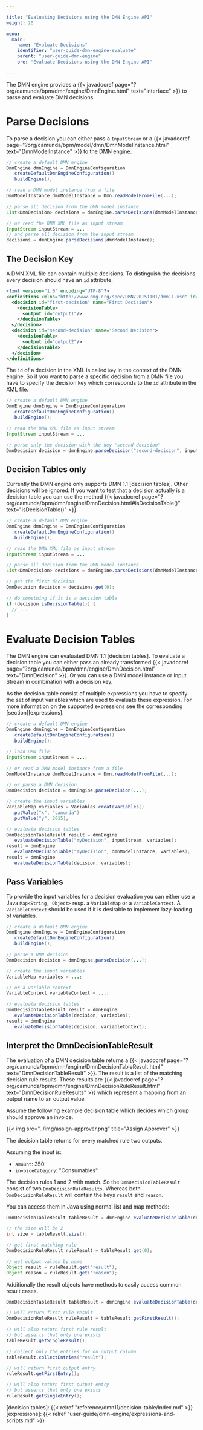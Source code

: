 ```yaml
---

title: "Evaluating Decisions using the DMN Engine API"
weight: 20

menu:
  main:
    name: "Evaluate Decisions"
    identifier: "user-guide-dmn-engine-evaluate"
    parent: "user-guide-dmn-engine"
    pre: "Evaluate Decisions using the DMN Engine API"

---
```


The DMN engine provides a {{< javadocref page="?org/camunda/bpm/dmn/engine/DmnEngine.html" text="interface" >}} to parse and evaluate DMN decisions.

# Parse Decisions

To parse a decision you can either pass a `InputStream` or a {{< javadocref page="?org/camunda/bpm/model/dmn/DmnModelInstance.html" text="DmnModelInstance" >}} to the DMN engine.

```java
// create a default DMN engine
DmnEngine dmnEngine = DmnEngineConfiguration
  .createDefaultDmnEngineConfiguration()
  .buildEngine();

// read a DMN model instance from a file
DmnModelInstance dmnModelInstance = Dmn.readModelFromFile(...);

// parse all decision from the DMN model instance
List<DmnDecision> decisions = dmnEngine.parseDecisions(dmnModelInstance);

// or read the DMN XML file as input stream
InputStream inputStream = ...
// and parse all decision from the input stream
decisions = dmnEngine.parseDecisions(dmnModelInstance);
```

## The Decision Key

A DMN XML file can contain multiple decisions. To distinguish the decisions
every decision should have an `id` attribute.

```xml
<?xml version="1.0" encoding="UTF-8"?>
<definitions xmlns="http://www.omg.org/spec/DMN/20151101/dmn11.xsd" id="definitions" name="definitions" namespace="http://camunda.org/schema/1.0/dmn">
  <decision id="first-decision" name="First Decision">
    <decisionTable>
      <output id="output1"/>
    </decisionTable>
  </decision>
  <decision id="second-decision" name="Second Decision">
    <decisionTable>
      <output id="output2"/>
    </decisionTable>
  </decision>
</definitions>
```

The `id` of a decision in the XML is called `key` in the context of the DMN
engine. So if you want to parse a specific decision from a DMN file you
have to specify the decision key which corresponds to the `id` attribute in
the XML file.

```java
// create a default DMN engine
DmnEngine dmnEngine = DmnEngineConfiguration
  .createDefaultDmnEngineConfiguration()
  .buildEngine();

// read the DMN XML file as input stream
InputStream inputStream = ...

// parse only the decision with the key "second-decision"
DmnDecision decision = dmnEngine.parseDecision("second-decision", inputStream);
```

## Decision Tables only

Currently the DMN engine only supports DMN 1.1 [decision tables]. Other decisions
will be ignored. If you want to test that a decision actually is a decision
table you can use the method {{< javadocref page="?org/camunda/bpm/dmn/engine/DmnDecision.html#isDecisionTable()" text="isDecisionTable()" >}}.

```java
// create a default DMN engine
DmnEngine dmnEngine = DmnEngineConfiguration
  .createDefaultDmnEngineConfiguration()
  .buildEngine();

// read the DMN XML file as input stream
InputStream inputStream = ...

// parse all decision from the DMN model instance
List<DmnDecision> decisions = dmnEngine.parseDecisions(dmnModelInstance);

// get the first decision
DmnDecision decision = decisions.get(0);

// do something if it is a decision table
if (decision.isDecisionTable()) {
  // ...
}
```

# Evaluate Decision Tables

The DMN engine can evaluated DMN 1.1 [decision tables]. To evaluate a decision
table you can either pass an already transformed {{< javadocref page="?org/camunda/bpm/dmn/engine/DmnDecision.html" text="DmnDecision" >}}. Or you can use a DMN model instance
or Input Stream in combination with a decision key.

As the decision table consist of multiple expressions you have to specify the
set of input variables which are used to evaluate these expression. For more
information on the supported expressions see the corresponding
[section][expressions].

```java
// create a default DMN engine
DmnEngine dmnEngine = DmnEngineConfiguration
  .createDefaultDmnEngineConfiguration()
  .buildEngine();

// load DMN file
InputStream inputStream = ...;

// or read a DMN model instance from a file
DmnModelInstance dmnModelInstance = Dmn.readModelFromFile(...);

// or parse a DMN decision
DmnDecision decision = dmnEngine.parseDecision(...);

// create the input variables
VariableMap variables = Variables.createVariables()
  .putValue("x", "camunda")
  .putValue("y", 2015);

// evaluate decision tables
DmnDecisionTableResult result = dmnEngine
  .evaluateDecisionTable("myDecision", inputStream, variables);
result = dmnEngine
  .evaluateDecisionTable("myDecision", dmnModelInstance, variables);
result = dmnEngine
  .evaluateDecisionTable(decision, variables);
```

## Pass Variables

To provide the input variables for a decision evaluation you can either use a
Java `Map<String, Object>` resp. a `VariableMap` or a `VariableContext`. A
`VariableContext` should be used if it is desirable to implement lazy-loading
of variables.

```java
// create a default DMN engine
DmnEngine dmnEngine = DmnEngineConfiguration
  .createDefaultDmnEngineConfiguration()
  .buildEngine();

// parse a DMN decision
DmnDecision decision = dmnEngine.parseDecision(...);

// create the input variables
VariableMap variables = ...;

// or a variable context
VariableContext variableContext = ...;

// evaluate decision tables
DmnDecisionTableResult result = dmnEngine
  .evaluateDecisionTable(decision, variables);
result = dmnEngine
  .evaluateDecisionTable(decision, variableContext);
```


## Interpret the DmnDecisionTableResult

The evaluation of a DMN decision table returns a {{< javadocref
page="?org/camunda/bpm/dmn/engine/DmnDecisionTableResult.html"
text="DmnDecisionTableResult" >}}. The result is a list of the
matching decision rule results. These results are {{< javadocref
page="?org/camunda/bpm/dmn/engine/DmnDecisionRuleResult.html"
text="DmnDecisionRuleResults" >}} which represent a mapping from an output name
to an output value.

Assume the following example decision table which decides which group should
approve an invoice.

{{< img src="../img/assign-approver.png" title="Assign Approver" >}}

The decision table returns for every matched rule two outputs.

Assuming the input is:

- `amount`: 350
- `invoiceCategory`: "Consumables"

The decision rules 1 and 2 with match. So the `DmnDecisionTableResult` consist
of two `DmnDecisionRuleResults`. Whereas both `DmnDecisionRuleResult` will
contain the keys `result` and `reason`.

You can access them in Java using normal list and map methods:

```java
DmnDecisionTableResult tableResult = dmnEngine.evaluateDecisionTable(decision, variables);

// the size will be 2
int size = tableResult.size();

// get first matching rule
DmnDecisionRuleResult ruleResult = tableResult.get(0);

// get output values by name
Object result = ruleResult.get("result");
Object reason = ruleResult.get("reason");
```

Additionally the result objects have methods to easily access common result
cases.

```java
DmnDecisionTableResult tableResult = dmnEngine.evaluateDecisionTable(decision, variables);

// will return first rule result
DmnDecisionRuleResult ruleResult = tableResult.getFirstResult();

// will also return first rule result
// but asserts that only one exists
tableResult.getSingleResult();

// collect only the entries for on output column
tableResult.collectEntries("result");

// will return first output entry
ruleResult.getFirstEntry();

// will also return first output entry
// but asserts that only one exists
ruleResult.getSingleEntry();
```


[decision tables]: {{< relref "reference/dmn11/decision-table/index.md" >}}
[expressions]: {{< relref "user-guide/dmn-engine/expressions-and-scripts.md" >}}
